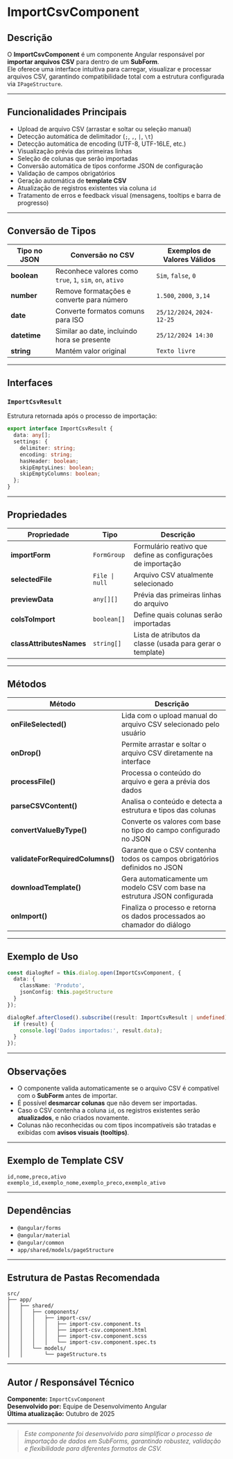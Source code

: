 # ImportCsvComponent

## Descrição

O **ImportCsvComponent** é um componente Angular responsável por **importar arquivos CSV** para dentro de um **SubForm**.  
Ele oferece uma interface intuitiva para carregar, visualizar e processar arquivos CSV, garantindo compatibilidade total com a estrutura configurada via `IPageStructure`.

---

## Funcionalidades Principais

- Upload de arquivo CSV (arrastar e soltar ou seleção manual)  
- Detecção automática de delimitador (`;`, `,`, `|`, `\t`)  
- Detecção automática de encoding (UTF-8, UTF-16LE, etc.)  
- Visualização prévia das primeiras linhas  
- Seleção de colunas que serão importadas  
- Conversão automática de tipos conforme JSON de configuração  
- Validação de campos obrigatórios  
- Geração automática de **template CSV**  
- Atualização de registros existentes via coluna `id`  
- Tratamento de erros e feedback visual (mensagens, tooltips e barra de progresso)

---

## Conversão de Tipos

| Tipo no JSON | Conversão no CSV | Exemplos de Valores Válidos |
|---------------|------------------|------------------------------|
| **boolean**   | Reconhece valores como `true`, `1`, `sim`, `on`, `ativo` | `Sim`, `false`, `0` |
| **number**    | Remove formatações e converte para número | `1.500`, `2000`, `3,14` |
| **date**      | Converte formatos comuns para ISO | `25/12/2024`, `2024-12-25` |
| **datetime**  | Similar ao date, incluindo hora se presente | `25/12/2024 14:30` |
| **string**    | Mantém valor original | `Texto livre` |

---

## Interfaces

### `ImportCsvResult`

Estrutura retornada após o processo de importação:

```ts
export interface ImportCsvResult {
  data: any[];
  settings: {
    delimiter: string;
    encoding: string;
    hasHeader: boolean;
    skipEmptyLines: boolean;
    skipEmptyColumns: boolean;
  };
}
```

---

## Propriedades

| Propriedade | Tipo | Descrição |
|--------------|------|------------|
| **importForm** | `FormGroup` | Formulário reativo que define as configurações de importação |
| **selectedFile** | `File \| null` | Arquivo CSV atualmente selecionado |
| **previewData** | `any[][]` | Prévia das primeiras linhas do arquivo |
| **colsToImport** | `boolean[]` | Define quais colunas serão importadas |
| **classAttributesNames** | `string[]` | Lista de atributos da classe (usada para gerar o template) |

---

## Métodos

| Método | Descrição |
|---------|------------|
| **onFileSelected()** | Lida com o upload manual do arquivo CSV selecionado pelo usuário |
| **onDrop()** | Permite arrastar e soltar o arquivo CSV diretamente na interface |
| **processFile()** | Processa o conteúdo do arquivo e gera a prévia dos dados |
| **parseCSVContent()** | Analisa o conteúdo e detecta a estrutura e tipos das colunas |
| **convertValueByType()** | Converte os valores com base no tipo do campo configurado no JSON |
| **validateForRequiredColumns()** | Garante que o CSV contenha todos os campos obrigatórios definidos no JSON |
| **downloadTemplate()** | Gera automaticamente um modelo CSV com base na estrutura JSON configurada |
| **onImport()** | Finaliza o processo e retorna os dados processados ao chamador do diálogo |

---

## Exemplo de Uso

```ts
const dialogRef = this.dialog.open(ImportCsvComponent, {
  data: {
    className: 'Produto',
    jsonConfig: this.pageStructure
  }
});

dialogRef.afterClosed().subscribe((result: ImportCsvResult | undefined) => {
  if (result) {
    console.log('Dados importados:', result.data);
  }
});
```

---

## Observações

- O componente valida automaticamente se o arquivo CSV é compatível com o **SubForm** antes de importar.  
- É possível **desmarcar colunas** que não devem ser importadas.  
- Caso o CSV contenha a coluna `id`, os registros existentes serão **atualizados**, e não criados novamente.  
- Colunas não reconhecidas ou com tipos incompatíveis são tratadas e exibidas com **avisos visuais (tooltips)**.

---

## Exemplo de Template CSV

```csv
id,nome,preco,ativo
exemplo_id,exemplo_nome,exemplo_preco,exemplo_ativo
```

---

## Dependências

- `@angular/forms`  
- `@angular/material`  
- `@angular/common`  
- `app/shared/models/pageStructure`

---

## Estrutura de Pastas Recomendada

```
src/
├── app/
│   ├── shared/
│   │   ├── components/
│   │   │   ├── import-csv/
│   │   │   │   ├── import-csv.component.ts
│   │   │   │   ├── import-csv.component.html
│   │   │   │   ├── import-csv.component.scss
│   │   │   │   └── import-csv.component.spec.ts
│   │   └── models/
│   │       └── pageStructure.ts
```

---

## Autor / Responsável Técnico

**Componente:** `ImportCsvComponent`  
**Desenvolvido por:** Equipe de Desenvolvimento Angular  
**Última atualização:** Outubro de 2025

---

> *Este componente foi desenvolvido para simplificar o processo de importação de dados em SubForms, garantindo robustez, validação e flexibilidade para diferentes formatos de CSV.*

